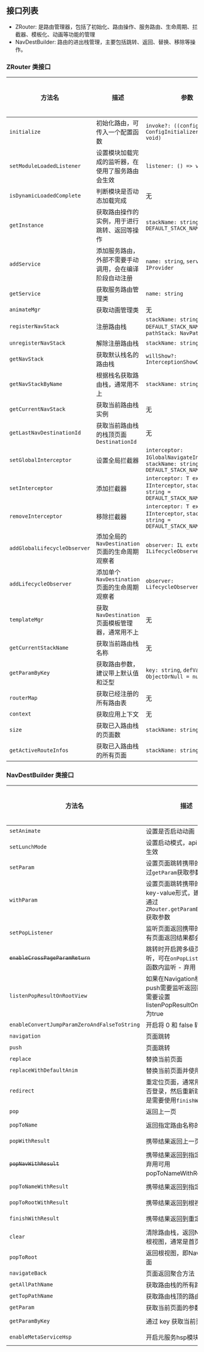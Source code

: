 ## 接口列表

- ZRouter: 是路由管理器，包括了初始化、路由操作、服务路由、生命周期、拦截器、模板化、动画等功能的管理
- NavDestBuilder: 路由的进出栈管理，主要包括跳转、返回、替换、移除等操作。

### ZRouter 类接口

| 方法名                          | 描述                                | 参数                                                                                  | 返回值                            | 废弃状态 |
|------------------------------|-----------------------------------|-------------------------------------------------------------------------------------|--------------------------------|------|
| `initialize`                 | 初始化路由，可传入一个配置函数                   | `invoke?: ((config: ConfigInitializer) => void)`                                    | `void`                         | 否    |
| `setModuleLoadedListener`    | 设置模块加载完成的监听器，在使用了服务路由会生效          | `listener: () => void`                                                              | `void`                         | 否    |
| `isDynamicLoadedComplete`    | 判断模块是否动态加载完成                      | 无                                                                                   | `boolean`                      | 否    |
| `getInstance`                | 获取路由操作的实例，用于进行跳转、返回等操作            | `stackName: string = DEFAULT_STACK_NAME`                                            | `NavDestBuilder<ObjectOrNull>` | 否    |
| `addService`                 | 添加服务路由，外部不需要手动调用，会在编译阶段自动注册       | `name: string`, `service: IProvider`                                                | `void`                         | 否    |
| `getService`                 | 获取服务路由管理类                         | `name: string`                                                                      | `T extends IProvider null`     | 否    |
| `animateMgr`                 | 获取动画管理类                           | 无                                                                                   | `NavAnimationMgr`              | 否    |
| `registerNavStack`           | 注册路由栈                             | `stackName: string = DEFAULT_STACK_NAME`, `pathStack: NavPathStack`                 | `void`                         | 否    |
| `unregisterNavStack`         | 解除注册路由栈                           | `stackName: string`                                                                 | `void`                         | 否    |
| `getNavStack`                | 获取默认栈名的路由栈                        | `willShow?: InterceptionShowCallback`                                               | `NavPathStack`                 | 否    |
| `getNavStackByName`          | 根据栈名获取路由栈，通常用不上                   | `stackName: string`                                                                 | `NavPathStack`                 | 否    |
| `getCurrentNavStack`         | 获取当前路由栈实例                         | 无                                                                                   | `NavPathStack`                 | 否    |
| `getLastNavDestinationId`    | 获取当前路由栈的栈顶页面 `DestinationId`      | 无                                                                                   | `string or undefined`          | 否    |
| `setGlobalInterceptor`       | 设置全局拦截器                           | `interceptor: IGlobalNavigateInterceptor`, `stackName: string = DEFAULT_STACK_NAME` | `void`                         | 否    |
| `setInterceptor`             | 添加拦截器                             | `interceptor: T extends IInterceptor`, `stackName: string = DEFAULT_STACK_NAME`     | `void`                         | 否    |
| `removeInterceptor`          | 移除拦截器                             | `interceptor: T extends IInterceptor`, `stackName: string = DEFAULT_STACK_NAME`     | `boolean`                      | 否    |
| `addGlobalLifecycleObserver` | 添加全局的 `NavDestination` 页面的生命周期观察者 | `observer: IL extends ILifecycleObserver`                                           | 未明确                            | 否    |
| `addLifecycleObserver`       | 添加单个 `NavDestination` 页面的生命周期观察者  | `observer: LifecycleObserver`                                                       | 未明确                            | 否    |
| `templateMgr`                | 获取 `NavDestination` 页面模板管理器，通常用不上 | 无                                                                                   | `TemplateMgr`                  | 否    |
| `getCurrentStackName`        | 获取当前路由栈名称                         | 无                                                                                   | `string`                       | 否    |
| `getParamByKey`              | 获取路由参数，建议带上默认值和泛型                 | `key: string`, `defVal: ObjectOrNull = null`                                        | `P = ObjectOrNull`             | 否    |
| `routerMap`                  | 获取已经注册的所有路由表                      | 无                                                                                   | `RouteItem[]`                  | 否    |
| `context`                    | 获取应用上下文                           | 无                                                                                   | `Context`                      | 否    |
| `size`                       | 获取已入路由栈的页面数                       | `stackName: string`                                                                 | `number`                       | 否    |
| `getActiveRouteInfos`        | 获取已入路由栈的所有页面                      | `stackName: string`                                                                 | `RouteItem[]`                  | 否    |

### NavDestBuilder 类接口

| 方法名                                          | 描述                                                                   | 参数                                                          | 返回值                 | 废弃状态 |
|----------------------------------------------|----------------------------------------------------------------------|-------------------------------------------------------------|---------------------|------|
| `setAnimate`                                 | 设置是否启动动画                                                             | `animated: boolean`                                         | `NavDestBuilder<T>` | 否    |
| `setLunchMode`                               | 设置启动模式，api12 起才会生效                                                   | `mode: LaunchMode`                                          | `NavDestBuilder<T>` | 否    |
| `setParam`                                   | 设置页面跳转携带的参数，通过`getParam`获取参数                                         | `param: ObjectOrNull`                                       | `NavDestBuilder<T>` | 否    |
| `withParam`                                  | 设置页面跳转携带的参数，key-value形式，建议使用，通过`ZRouter.getParamByKey(key)`获取参数      | `key: string`, `value: ObjectOrNull`                        | `NavDestBuilder<T>` | 否    |
| `setPopListener`                             | 监听页面返回携带的结果，所有页面返回结果都会回调着                                            | `callback: OnPopResultCallback<TObjectOrNull>`              | `NavDestBuilder<T>` | 否    |
| ~~`enableCrossPageParamReturn`~~             | 跳转时开启跨多级页面回调监听，可在`onPopListener`回调函数内监听 - 弃用                         | 无                                                           | `NavDestBuilder<T>` | 是    |
| `listenPopResultOnRootView`                  | 如果在Navigation根视图中push需要监听返回数据 \n 则需要设置listenPopResultOnRootView为true | 无                                                           | `NavDestBuilder<T>` | 否    |
| `enableConvertJumpParamZeroAndFalseToString` | 开启将 0 和 false 转成字符串                                                  | 无                                                           | `NavDestBuilder<T>` | 是    |
| `navigation`                                 | 页面跳转                                                                 | `name: string`                                              | `void`              | 否    |
| `push`                                       | 页面跳转                                                                 | `name: string`                                              | `void`              | 否    |
| `replace`                                    | 替换当前页面                                                               | `name: string`                                              | `void`              | 否    |
| `replaceWithDefaultAnim`                     | 替换当前页面并使用默认动画                                                        | `name: string`                                              | `void`              | 否    |
| `redirect`                                   | 重定位页面，通常用于判断是否登录，然后重新跳转，返回是需要使用`finishWithResult`                    | `name: string`, `type: RedirectType = RedirectType.REPLACE` | `void`              | 否    |                                           | `name: string`, `type: RedirectType = RedirectType.REPLACE` | `void` | 否 |
| `pop`                                        | 返回上一页                                                                | `animated: boolean = true`                                  | `void`              | 否    |
| `popToName`                                  | 返回指定路由名称的页面                                                          | `name: string`, `animated: boolean = true`                  | `void`              | 否    |
| `popWithResult`                              | 携带结果返回上一页                                                            | `result: Object`, `animated: boolean = true`                | `void`              | 否    |
| ~~`popNavWithResult`~~                       | 携带结果返回到指定的页面 - 弃用可用popToNameWithResult替代                             | `name: string`, `result: T`, `animated: boolean = true`     | `void`              | 是    |
| `popToNameWithResult`                        | 携带结果返回到指定的页面                                                         | `name: string`, `result: T`, `animated: boolean = true`     | `void`              | 否    |
| `popToRootWithResult`                        | 携带结果返回到根视图                                                           | `result: T`, `animated: boolean = true`                     | `void`              | 否    |
| `finishWithResult`                           | 携带结果返回到重定向页面                                                         | `result: T`, `animated: boolean = true`                     | `void`              | 否    |
| `clear`                                      | 清除路由栈，返回Navigation根视图，通常是首页                                          | 无                                                           | `void`              | 否    |
| `popToRoot`                                  | 返回根视图，即Navigation页面                                                  | 无                                                           | `void`              | 否    |
| `navigateBack`                               | 页面返回聚合方法                                                             | 无                                                           | `void`              | 否    |
| `getAllPathName`                             | 获取路由栈的所有路由                                                           | 无                                                           | `string[]`          | 否    |
| `getTopPathName`                             | 获取路由栈顶的路由                                                            | 无                                                           | `string  null`      | 否    |
| `getParam`                                   | 获取当前页面的参数                                                            | 无                                                           | `ObjectOrNull`      | 否    |
| `getParamByKey`                              | 通过 key 获取当前页面的参数                                                     | `key: string`, `defVal: ObjectOrNull = null`                | `P = ObjectOrNull`  | 否    |
| `enableMetaServiceHsp`                       | 开启元服务hsp模块动态加载                                                       | `key: string`, `defVal: ObjectOrNull = null`                | `P = ObjectOrNull`  | 否    |

